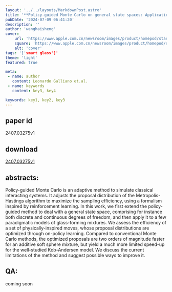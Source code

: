 ```yaml
---
layout: '../../layouts/MarkdownPost.astro'
title: '**Policy-guided Monte Carlo on general state spaces: Application to glass-forming mixtures**'
pubDate: '2024-07-09 06:41:20'
description: ''
author: 'wanghaisheng'
cover:
    url: 'https://www.apple.com.cn/newsroom/images/product/homepod/standard/Apple-HomePod-hero-230118_big.jpg.large_2x.jpg'
    square: 'https://www.apple.com.cn/newsroom/images/product/homepod/standard/Apple-HomePod-hero-230118_big.jpg.large_2x.jpg'
    alt: 'cover'
tags: '['smart glass']' 
theme: 'light'
featured: true

meta:
 - name: author
   content: Leonardo Galliano et.al.
 - name: keywords
   content: key3, key4

keywords: key1, key2, key3
---
```


## paper id
2407.03275v1
## download
[2407.03275v1](http://arxiv.org/abs/2407.03275v1)
## abstracts:
Policy-guided Monte Carlo is an adaptive method to simulate classical interacting systems. It adjusts the proposal distribution of the Metropolis-Hastings algorithm to maximize the sampling efficiency, using a formalism inspired by reinforcement learning. In this work, we first extend the policy-guided method to deal with a general state space, comprising for instance both discrete and continuous degrees of freedom, and then apply it to a few paradigmatic models of glass-forming mixtures. We assess the efficiency of a set of physically-inspired moves, whose proposal distributions are optimized through on-policy learning. Compared to conventional Monte Carlo methods, the optimized proposals are two orders of magnitude faster for an additive soft sphere mixture, but yield a much more limited speed-up for the well-studied Kob-Andersen model. We discuss the current limitations of the method and suggest possible ways to improve it.
## QA:
coming soon
